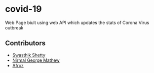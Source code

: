 # covid-19
Web Page biult using web API which updates the stats of Corona Virus outbreak
## Contributors 
- [Swasthik Shetty](https://github.com/swaaz)
- [Nirmal George Mathew](https://github.com/redfedted)
- [Afroz](https://github.com/coderhawk999)

